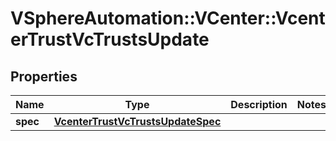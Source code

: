 # VSphereAutomation::VCenter::VcenterTrustVcTrustsUpdate

## Properties
Name | Type | Description | Notes
------------ | ------------- | ------------- | -------------
**spec** | [**VcenterTrustVcTrustsUpdateSpec**](VcenterTrustVcTrustsUpdateSpec.md) |  | 



